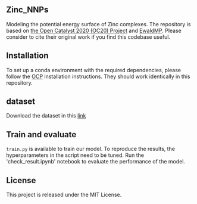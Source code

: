## Zinc_NNPs
Modeling the potential energy surface of Zinc complexes. The repository is based on [the Open Catalyst 2020 (OC20) Project](https://github.com/Open-Catalyst-Project/ocp) and [EwaldMP](https://github.com/arthurkosmala/EwaldMP?tab=readme-ov-file). Please consider to cite their original work if you find this codebase useful.
## Installation
To set up a conda environment with the required dependencies, please follow the [OCP](https://github.com/Open-Catalyst-Project/ocp/blob/main/INSTALL.md) installation instructions. They should work identically in this repository. 
## dataset
Download the dataset in this [link](https://doi.org/10.5281/zenodo.10520945)
## Train and evaluate 
`train.py` is available to train our model. To reproduce the results, the hyperparameters in the script need to be tuned.
Run the 'check_result.ipynb' notebook to evaluate the performance of the model.
## License
This project is released under the MIT License.
